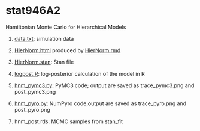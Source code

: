 # stat946A2
Hamiltonian Monte Carlo for Hierarchical Models

1. [data.txt](data.txt): simulation data

2. [HierNorm.html](HierNorm.html) produced by [HierNorm.rmd](HierNorm.rmd)

3. [HierNorm.stan](HierNorm.stan): Stan file

4. [logpost.R](logpost.R): log-posterior calculation of the model in R

5. [hnm_pymc3.py](hnm_pymc3.py): PyMC3 code; output are saved as trace_pymc3.png and post_pymc3.png

6. [hnm_pyro.py](hnm_pyro.py): NumPyro code;output are saved as trace_pyro.png and post_pyro.png

7. hnm_post.rds: MCMC samples from stan_fit


